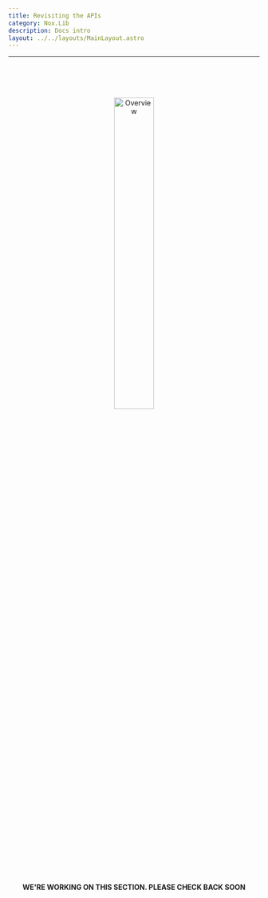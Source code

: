 ```yaml
---
title: Revisiting the APIs
category: Nox.Lib
description: Docs intro
layout: ../../layouts/MainLayout.astro
---
```

***

<div align="center">
    <br>
    <br>
    <br>
    <br>
    <img src="https://noxorg.dev/docs/images/Logos/Nox_Under_Construction.png" alt="Overview" width="40%">
    <p><strong>WE'RE WORKING ON THIS SECTION. PLEASE CHECK BACK SOON</strong></p>
</div>